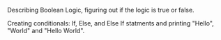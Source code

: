 Describing Boolean Logic, figuring out if the logic is true or false.

Creating conditionals: If, Else, and Else If statments and printing "Hello", "World" and "Hello World".
